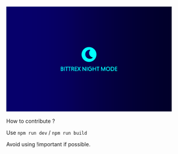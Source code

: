 ![Image of bittrex night](https://raw.githubusercontent.com/fantasioo/bittrex_night/master/cover.png)

How to contribute ?

Use ```npm run dev``` / ```npm run build```

Avoid using !important if possible.
